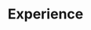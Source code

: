 ---
# An instance of the Experience widget.
# Documentation: https://wowchemy.com/docs/page-builder/
widget: experience

# This file represents a page section.
headless: true

# Order that this section appears on the page.
weight: 40

title: Experience
subtitle:

# Date format for experience
#   Refer to https://wowchemy.com/docs/customization/#date-format
date_format: Jan 2006

# Experiences.
#   Add/remove as many `experience` items below as you like.
#   Required fields are `title`, `company`, and `date_start`.
#   Leave `date_end` empty if it's your current employer.
#   Begin multi-line descriptions with YAML's `|2-` multi-line prefix.
experience:
  - title: Associate Professor
    company: "Cincinnati Childrens"
    company_url: 'http://www.cincinnatichildrens.org'
    company_logo: cchmc
    location: Ohio
    date_start: '2020-09-1'
    date_end: ''
    description: |2-
        Responsibilities include:
        
        * Physician for youth with neurodevelopmental conditions
        * Gene therapy
        * High-density electroencephalography
        * Transcranial magnetic stimulation
        
  - title: Assistant Professor
    company: "Cincinnati Childrens"
    company_url: 'http://www.cincinnatichildrens.org'
    company_logo: cchmc
    location: Ohio
    date_start: '2014-06-15'
    date_end: ''
    description:  |2-
        Responsibilities include:
        
        * Physician for youth with neurodevelopmental conditions
        * Gene therapy
        * High-density electroencephalography
        * Transcranial magnetic stimulation
    
  - title: Resident Physician
    company: "Cincinnati Childrens"
    company_url: 'http://www.cincinnatichildrens.org'
    company_logo: cchmc
    location: Ohio
    date_start: '2009-06-15'
    date_end: '2014-06-15'
    description: |2-
        Triple Board Residency:
        
        * Pediatrics
        * Adult Psychiatry
        * Child and Adolecent Psychiatry
        * Research on Neurodevelopmental Conditions
        
design:
  columns: '2'
---